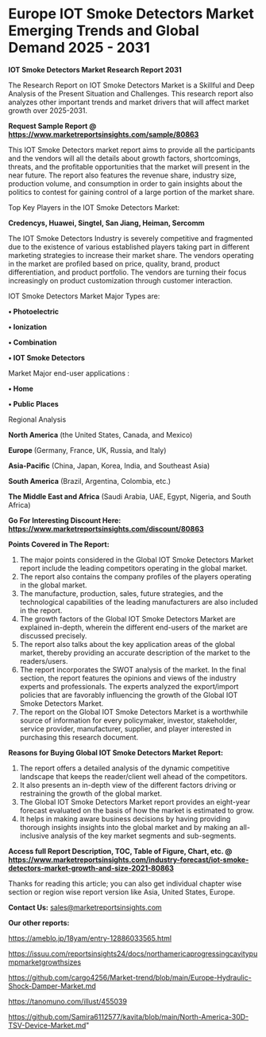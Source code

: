 # Europe IOT Smoke Detectors Market Emerging Trends and Global Demand 2025 - 2031

<strong>IOT Smoke Detectors Market Research Report 2031</strong>

The Research Report on IOT Smoke Detectors Market is a Skillful and Deep Analysis of the Present Situation and Challenges. This research report also analyzes other important trends and market drivers that will affect market growth over 2025-2031.

<strong>Request Sample Report @ <a href=https://www.marketreportsinsights.com/sample/80863>https://www.marketreportsinsights.com/sample/80863</a></strong>

This IOT Smoke Detectors market report aims to provide all the participants and the vendors will all the details about growth factors, shortcomings, threats, and the profitable opportunities that the market will present in the near future. The report also features the revenue share, industry size, production volume, and consumption in order to gain insights about the politics to contest for gaining control of a large portion of the market share.

Top Key Players in the IOT Smoke Detectors Market:

<strong>Credencys, Huawei, Singtel, San Jiang, Heiman, Sercomm</strong>

The IOT Smoke Detectors Industry is severely competitive and fragmented due to the existence of various established players taking part in different marketing strategies to increase their market share. The vendors operating in the market are profiled based on price, quality, brand, product differentiation, and product portfolio. The vendors are turning their focus increasingly on product customization through customer interaction.

IOT Smoke Detectors Market Major Types are:

<strong>• Photoelectric

• Ionization

• Combination

• IOT Smoke Detectors</strong>

Market Major end-user applications :

<strong>• Home

• Public Places</strong>

Regional Analysis

</u><strong><b>North America</b></strong> (the United States, Canada, and Mexico)

<strong><b>Europe </b></strong>(Germany, France, UK, Russia, and Italy)

<strong><b>Asia-Pacific</b></strong> (China, Japan, Korea, India, and Southeast Asia)

<strong><b>South America</b></strong> (Brazil, Argentina, Colombia, etc.)

<strong><b>The Middle East and Africa</b></strong> (Saudi Arabia, UAE, Egypt, Nigeria, and South Africa)

<strong>Go For Interesting Discount Here: <a href=https://www.marketreportsinsights.com/discount/80863>https://www.marketreportsinsights.com/discount/80863</a></strong>

<strong>Points Covered in The Report:</strong>
<ol>
  <li>The major points considered in the Global IOT Smoke Detectors Market report include the leading competitors operating in the global market.</li>
  <li>The report also contains the company profiles of the players operating in the global market.</li>
  <li>The manufacture, production, sales, future strategies, and the technological capabilities of the leading manufacturers are also included in the report.</li>
  <li>The growth factors of the Global IOT Smoke Detectors Market are explained in-depth, wherein the different end-users of the market are discussed precisely.</li>
  <li>The report also talks about the key application areas of the global market, thereby providing an accurate description of the market to the readers/users.</li>
  <li>The report incorporates the SWOT analysis of the market. In the final section, the report features the opinions and views of the industry experts and professionals. The experts analyzed the export/import policies that are favorably influencing the growth of the Global IOT Smoke Detectors Market.</li>
  <li>The report on the Global IOT Smoke Detectors Market is a worthwhile source of information for every policymaker, investor, stakeholder, service provider, manufacturer, supplier, and player interested in purchasing this research document.</li>
</ol>
<strong>Reasons for Buying Global IOT Smoke Detectors Market Report:</strong>

<ol>
  <li>The report offers a detailed analysis of the dynamic competitive landscape that keeps the reader/client well ahead of the competitors.</li>
  <li>It also presents an in-depth view of the different factors driving or restraining the growth of the global market.</li>
  <li>The Global IOT Smoke Detectors Market report provides an eight-year forecast evaluated on the basis of how the market is estimated to grow.</li>
  <li>It helps in making aware business decisions by having providing thorough insights insights into the global market and by making an all-inclusive analysis of the key market segments and sub-segments.</li>
</ol>
<strong>Access full Report Description, TOC, Table of Figure, Chart, etc. @ <a href=https://www.marketreportsinsights.com/industry-forecast/iot-smoke-detectors-market-growth-and-size-2021-80863>https://www.marketreportsinsights.com/industry-forecast/iot-smoke-detectors-market-growth-and-size-2021-80863</a></strong>


Thanks for reading this article; you can also get individual chapter wise section or region wise report version like Asia, United States, Europe.

<strong>Contact Us:</strong>
sales@marketreportsinsights.com

<strong>Our other reports:</strong>

<a href=https://ameblo.jp/18yam/entry-12886033565.html>https://ameblo.jp/18yam/entry-12886033565.html</a>

<a href=https://issuu.com/reportsinsights24/docs/northamericaprogressingcavitypumpmarketgrowthsizes>https://issuu.com/reportsinsights24/docs/northamericaprogressingcavitypumpmarketgrowthsizes</a>

<a href=https://github.com/cargo4256/Market-trend/blob/main/Europe-Hydraulic-Shock-Damper-Market.md>https://github.com/cargo4256/Market-trend/blob/main/Europe-Hydraulic-Shock-Damper-Market.md</a>

<a href=https://tanomuno.com/illust/455039>https://tanomuno.com/illust/455039</a>

<a href=https://github.com/Samira6112577/kavita/blob/main/North-America-30D-TSV-Device-Market.md>https://github.com/Samira6112577/kavita/blob/main/North-America-30D-TSV-Device-Market.md</a>"
